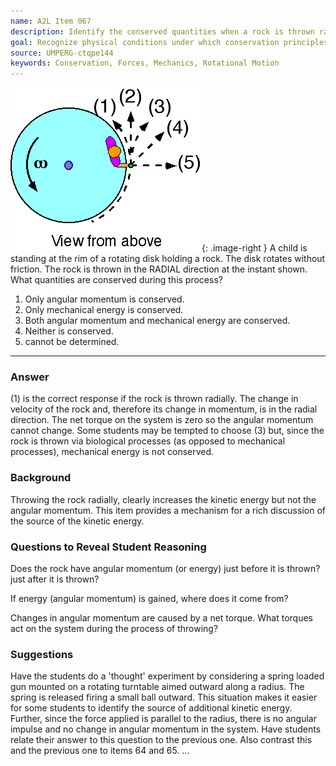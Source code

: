 ```yaml
---
name: A2L Item 067
description: Identify the conserved quantities when a rock is thrown radially from a rotating platform.
goal: Recognize physical conditions under which conservation principles hold.
source: UMPERG-ctqpe144
keywords: Conservation, Forces, Mechanics, Rotational Motion
---
```


![Item067_fig1.gif](../images/Item067_fig1.gif){: .image-right } A
child is standing at the rim of a rotating disk holding a rock.  The
disk rotates without friction.  The rock is thrown in the RADIAL
direction at the instant shown.  What quantities are conserved during
this process?

1. Only angular momentum is conserved.
2. Only mechanical energy is conserved.
3. Both angular momentum and mechanical energy are conserved.
4. Neither is conserved.
5. cannot be determined.


<hr/>

### Answer

(1) is the correct response if the rock is thrown radially.  The change
in velocity of the rock and, therefore its change in momentum, is in the
radial direction.  The net torque on the system is zero so the angular
momentum cannot change.  Some students may be tempted to choose (3) but,
since the rock is thrown via biological processes (as opposed to
mechanical processes), mechanical energy is not conserved.

### Background

Throwing the rock radially, clearly increases the kinetic energy but not
the angular momentum.  This item provides a mechanism for a rich
discussion of the source of the kinetic energy.

### Questions to Reveal Student Reasoning

Does the rock have angular momentum (or energy) just before it is
thrown?  just after it is thrown?

If energy (angular momentum) is gained, where does it come from?

Changes in angular momentum are caused by a net torque.  What torques
act on the system during the process of throwing?

### Suggestions

Have the students do a 'thought' experiment by considering a spring
loaded gun mounted on a rotating turntable aimed outward along a radius.
 The spring is released firing a small ball outward.  This situation
makes it easier for some students to identify the source of additional
kinetic energy.  Further, since the force applied is parallel to the
radius, there is no angular impulse and no change in angular momentum in
the system. Have students relate their answer to this question to the
previous one.  Also contrast this and the previous one to items 64 and
65.
...
